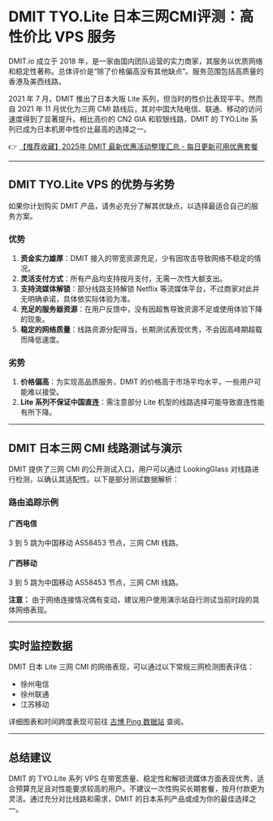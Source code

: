 # DMIT TYO.Lite 日本三网CMI评测：高性价比 VPS 服务

DMIT.io 成立于 2018 年，是一家由国内团队运营的实力商家，其服务以优质网络和稳定性著称。总体评价是“除了价格偏高没有其他缺点”。服务范围包括高质量的香港及美西线路。

2021 年 7 月，DMIT 推出了日本大阪 Lite 系列，但当时的性价比表现平平。然而自 2021 年 11 月优化为三网 CMI 路线后，其对中国大陆电信、联通、移动的访问速度得到了显著提升。相比高价的 CN2 GIA 和软银线路，DMIT 的 TYO.Lite 系列已成为日本机房中性价比最高的选择之一。

👉 [【推荐收藏】2025年 DMIT 最新优惠活动整理汇总 - 每日更新可用优惠套餐](https://bit.ly/dmit_coupon)

---

## DMIT TYO.Lite VPS 的优势与劣势

如果你计划购买 DMIT 产品，请务必充分了解其优缺点，以选择最适合自己的服务方案。

### 优势

1. **资金实力雄厚**：DMIT 接入的带宽资源充足，少有因攻击导致网络不稳定的情况。
2. **灵活支付方式**：所有产品均支持按月支付，无需一次性大额支出。
3. **支持流媒体解锁**：部分线路支持解锁 Netflix 等流媒体平台，不过商家对此并无明确承诺，具体依实际体验为准。
4. **充足的服务器资源**：在用户反馈中，没有因超售导致资源不足或使用体验下降的现象。
5. **稳定的网络质量**：线路资源分配得当，长期测试表现优秀，不会因高峰期超载而降低速度。

### 劣势

1. **价格偏高**：为实现高品质服务，DMIT 的价格高于市场平均水平，一些用户可能难以接受。
2. **Lite 系列不保证中国直连**：需注意部分 Lite 机型的线路选择可能导致直连性能有所下降。

---

## DMIT 日本三网 CMI 线路测试与演示

DMIT 提供了三网 CMI 的公开测试入口，用户可以通过 LookingGlass 对线路进行检测，以确认其适配性。以下是部分测试数据解析：

### 路由追踪示例

#### 广西电信


3 到 5 跳为中国移动 AS58453 节点，三网 CMI 线路。


#### 广西移动


3 到 5 跳为中国移动 AS58453 节点，三网 CMI 线路。


**注意：** 由于网络连接情况偶有变动，建议用户使用演示站自行测试当前时段的具体网络表现。

---

## 实时监控数据

DMIT 日本 Lite 三网 CMI 的网络表现，可以通过以下常规三网检测图表评估：

- 徐州电信
- 徐州联通
- 江苏移动

详细图表和时间跨度表现可前往 [古博 Ping 数据站](https://ping.gubo.org/?target=Korea_Japan_Russia.w153) 查阅。

---

## 总结建议

DMIT 的 TYO.Lite 系列 VPS 在带宽质量、稳定性和解锁流媒体方面表现优秀，适合预算充足且对性能要求较高的用户。不建议一次性购买长期套餐，按月付款更为灵活。通过充分对比线路和需求，DMIT 的日本系列产品或成为你的最佳选择之一。